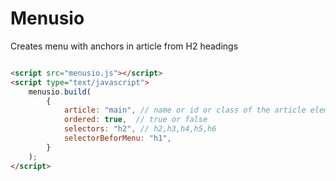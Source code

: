 # Menusio
Creates menu with anchors in article from H2 headings

``` html

<script src="menusio.js"></script>
<script type="text/javascript">
    menusio.build(
        {
            article: "main", // name or id or class of the article element
            ordered: true,  // true or false
            selectors: "h2", // h2,h3,h4,h5,h6
            selectorBeforMenu: "h1", 
        }
    );
</script>
```
